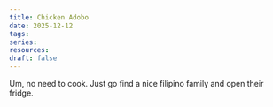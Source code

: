 ```yaml
---
title: Chicken Adobo
date: 2025-12-12
tags: 
series: 
resources: 
draft: false
---
```


Um, no need to cook. Just go find a nice filipino family and open their fridge.
